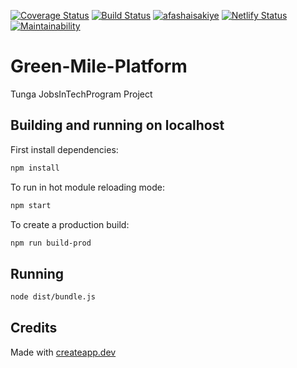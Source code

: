 [![Coverage Status](https://coveralls.io/repos/github/afashaisakiye/Green-Mile-Platform/badge.svg?branch=master)](https://coveralls.io/github/afashaisakiye/Green-Mile-Platform?branch=master) [![Build Status](https://travis-ci.org/afashaisakiye/Green-Mile-Platform.svg?branch=master)](https://travis-ci.org/github/afashaisakiye/Green-Mile-Platform) [![afashaisakiye](https://circleci.com/gh/afashaisakiye/Green-Mile-Platform.svg?style=shield)](https://app.circleci.com/pipelines/github/afashaisakiye/Green-Mile-Platform)  [![Netlify Status](https://api.netlify.com/api/v1/badges/1c9bfbda-52af-4094-b131-db22242fb5be/deploy-status)](https://greenmile.netlify.app/) [![Maintainability](https://codeclimate.com/github/afashaisakiye/Green-Mile-Platform/maintainability)](https://codeclimate.com/github/afashaisakiye/Green-Mile-Platform/maintainability)

# Green-Mile-Platform
Tunga JobsInTechProgram Project

## Building and running on localhost

First install dependencies:

```sh
npm install
```

To run in hot module reloading mode:

```sh
npm start
```

To create a production build:

```sh
npm run build-prod
```

## Running

```sh
node dist/bundle.js
```

## Credits

Made with [createapp.dev](https://createapp.dev/)
